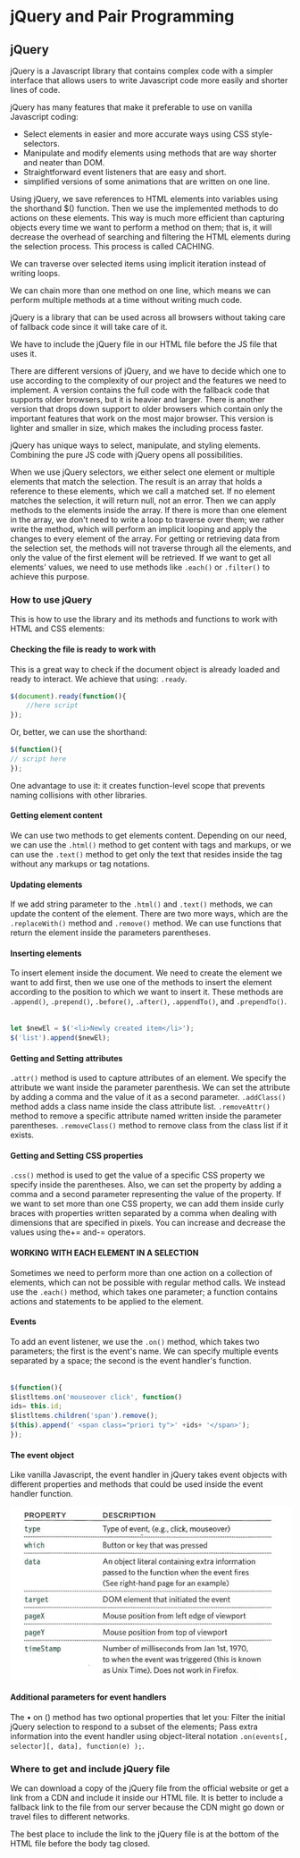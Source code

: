 # jQuery and Pair Programming

## jQuery

jQuery is a Javascript library that contains complex code with a simpler interface that allows users to write Javascript code more easily and shorter lines of code.

jQuery has many features that make it preferable to use on vanilla Javascript coding:

* Select elements in easier and more accurate ways using CSS style-selectors.
* Manipulate and modify elements using methods that are way shorter and neater than DOM.
* Straightforward event listeners that are easy and short.
* simplified versions of some animations that are written on one line.

Using jQuery, we save references to HTML elements into variables using the shorthand $() function. Then we use the implemented methods to do actions on these elements. This way is much more efficient than capturing objects every time we want to perform a method on them; that is, it will decrease the overhead of searching and filtering the HTML elements during the selection process. This process is called CACHING.

We can traverse over selected items using implicit iteration instead of writing loops.

We can chain more than one method on one line, which means we can perform multiple methods at a time without writing much code.

jQuery is a library that can be used across all browsers without taking care of fallback code since it will take care of it.

We have to include the jQuery file in our HTML file before the JS file that uses it.

There are different versions of jQuery, and we have to decide which one to use according to the complexity of our project and the features we need to implement. A version contains the full code with the fallback code that supports older browsers, but it is heavier and larger. There is another version that drops down support to older browsers which contain only the important features that work on the most major browser. This version is lighter and smaller in size, which makes the including process faster.

jQuery has unique ways to select, manipulate, and styling elements. Combining the pure JS code with jQuery opens all possibilities.

When we use jQuery selectors, we either select one element or multiple elements that match the selection. The result is an array that holds a reference to these elements, which we call a matched set. If no element matches the selection, it will return null, not an error. Then we can apply methods to the elements inside the array. If there is more than one element in the array, we don't need to write a loop to traverse over them; we rather write the method, which will perform an implicit looping and apply the changes to every element of the array. For getting or retrieving data from the selection set, the methods will not traverse through all the elements, and only the value of the first element will be retrieved. If we want to get all elements' values, we need to use methods like `.each()` or `.filter()` to achieve this purpose.

### How to use jQuery

This is how to use the library and its methods and functions to work with HTML and CSS elements:

#### Checking the file is ready to work with

This is a great way to check if the document object is already loaded and ready to interact.
We achieve that using: `.ready`.

```javascript
$(document).ready(function(){
    //here script
});
```

Or, better, we can use the shorthand:

```javascript
$(function(){
// script here
});
```

One advantage to use it: it creates function-level scope that prevents naming collisions with other libraries.

#### Getting element content

We can use two methods to get elements content. Depending on our need, we can use the `.html()` method to get content with tags and markups, or we can use the `.text()` method to get only the text that resides inside the tag without any markups or tag notations.

#### Updating elements

If we add string parameter to the `.html()` and `.text()` methods, we can update the content of the element. There are two more ways, which are the
`.replaceWith()` method and `.remove()` method. We can use functions that return the element inside the parameters parentheses.

#### Inserting elements

To insert element inside the document. We need to create the element we want to add first, then we use one of the methods to insert the element according to the position to which we want to insert it. These methods are `.append()`, `.prepend()`, `.before()`, `.after()`, `.appendTo()`, and `.prependTo()`.

```javascript

let $newEl = $('<li>Newly created item</li>');
$('list').append($newEl);

```

#### Getting and Setting attributes

`.attr()` method is used to capture attributes of an element. We specify the attribute we want inside the parameter parenthesis. We can set the attribute by adding a comma and the value of it as a second parameter.
`.addClass()` method adds a class name inside the class attribute list.
`.removeAttr()` method to remove a specific attribute named written inside the parameter parentheses.
`.removeClass()` method to remove class from the class list if it exists.

#### Getting and Setting CSS properties

`.css()` method is used to get the value of a specific CSS property we specify inside the parentheses. Also, we can set the property by adding a comma and a second parameter representing the value of the property. If we want to set more than one CSS property, we can add them inside curly braces with properties written separated by a comma when dealing with dimensions that are specified in pixels. You can increase and decrease the values using the+= and-= operators.

#### WORKING WITH EACH ELEMENT IN A SELECTION

Sometimes we need to perform more than one action on a collection of elements, which can not be possible with regular method calls. We instead use the `.each()` method, which takes one parameter; a function contains actions and statements to be applied to the element.

#### Events

To add an event listener, we use the `.on()` method, which takes two parameters; the first is the event's name. We can specify multiple events separated by a space; the second is the event handler's function.

```javascript

$(function(){
$listltems.on('mouseover click', function()
ids= this.id;
$listltems.children('span').remove();
$(this).append(' <span class="priori ty">' +ids+ '</span>');
});

```

#### The event object

Like vanilla Javascript, the event handler in jQuery takes event objects with different properties and methods that could be used inside the event handler function.

![event Object properties](../images/eventobjectproperties.png)

#### Additional parameters for event handlers

The • on () method has two optional properties that let you: Filter the initial jQuery selection to respond to a subset of the elements; Pass extra information into the event handler using object-literal notation `.on(events[, selector][, data], function(e) );`.

### Where to get and include jQuery file

We can download a copy of the jQuery file from the official website or get a link from a CDN and include it inside our HTML file. It is better to include a fallback link to the file from our server because the CDN might go down or travel files to different networks.

The best place to include the link to the jQuery file is at the bottom of the HTML file before the body tag closed.
